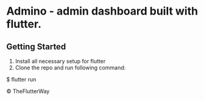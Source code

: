 # Admino - admin dashboard built with flutter.

## Getting Started

1. Install all necessary setup for flutter
2. Clone the repo and run following command:

$ flutter run

©️ TheFlutterWay
